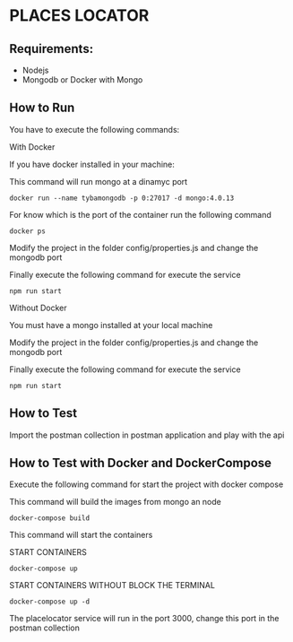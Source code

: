 # PLACES LOCATOR

## Requirements:
- Nodejs
- Mongodb or Docker with Mongo

## How to Run
You have to execute the following commands:

With Docker

If you have docker installed in your machine:

This command will run mongo at a dinamyc port

```
docker run --name tybamongodb -p 0:27017 -d mongo:4.0.13
```

For know which is the port of the container run the following command

```
docker ps
```

Modify the project in the folder config/properties.js and change the mongodb port

Finally execute the following command for execute the service

```
npm run start
```

Without Docker

You must have a mongo installed at your local machine

Modify the project in the folder config/properties.js and change the mongodb port

Finally execute the following command for execute the service

```
npm run start
```

## How to Test

Import the postman collection in postman application and play with the api

## How to Test with Docker and DockerCompose

Execute the following command for start the project with docker compose

This command will build the images from mongo an node

```
docker-compose build
```

This command will start the containers 

START CONTAINERS 

```
docker-compose up
```

START CONTAINERS WITHOUT BLOCK THE TERMINAL

```
docker-compose up -d
```

The placelocator service will run in the port 3000, change this port in the 
postman collection